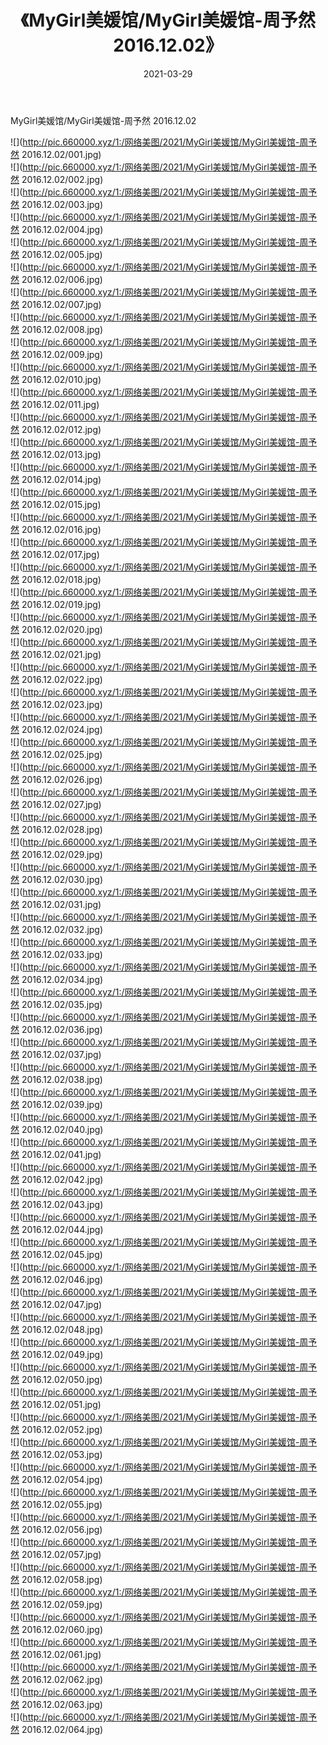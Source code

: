 ﻿---
layout: post
title:  《MyGirl美媛馆/MyGirl美媛馆-周予然 2016.12.02》
date:   2021-03-29
img: http://pic.660000.xyz/1:/网络美图/2021/MyGirl美媛馆/MyGirl美媛馆-周予然 2016.12.02/000.jpg
categories: [美女, 清纯, 唯美]
---

MyGirl美媛馆/MyGirl美媛馆-周予然 2016.12.02

 ![](http://pic.660000.xyz/1:/网络美图/2021/MyGirl美媛馆/MyGirl美媛馆-周予然 2016.12.02/001.jpg) <br>![](http://pic.660000.xyz/1:/网络美图/2021/MyGirl美媛馆/MyGirl美媛馆-周予然 2016.12.02/002.jpg) <br>![](http://pic.660000.xyz/1:/网络美图/2021/MyGirl美媛馆/MyGirl美媛馆-周予然 2016.12.02/003.jpg) <br>![](http://pic.660000.xyz/1:/网络美图/2021/MyGirl美媛馆/MyGirl美媛馆-周予然 2016.12.02/004.jpg) <br>![](http://pic.660000.xyz/1:/网络美图/2021/MyGirl美媛馆/MyGirl美媛馆-周予然 2016.12.02/005.jpg) <br>![](http://pic.660000.xyz/1:/网络美图/2021/MyGirl美媛馆/MyGirl美媛馆-周予然 2016.12.02/006.jpg) <br>![](http://pic.660000.xyz/1:/网络美图/2021/MyGirl美媛馆/MyGirl美媛馆-周予然 2016.12.02/007.jpg) <br>![](http://pic.660000.xyz/1:/网络美图/2021/MyGirl美媛馆/MyGirl美媛馆-周予然 2016.12.02/008.jpg) <br>![](http://pic.660000.xyz/1:/网络美图/2021/MyGirl美媛馆/MyGirl美媛馆-周予然 2016.12.02/009.jpg) <br>![](http://pic.660000.xyz/1:/网络美图/2021/MyGirl美媛馆/MyGirl美媛馆-周予然 2016.12.02/010.jpg) <br>![](http://pic.660000.xyz/1:/网络美图/2021/MyGirl美媛馆/MyGirl美媛馆-周予然 2016.12.02/011.jpg) <br>![](http://pic.660000.xyz/1:/网络美图/2021/MyGirl美媛馆/MyGirl美媛馆-周予然 2016.12.02/012.jpg) <br>![](http://pic.660000.xyz/1:/网络美图/2021/MyGirl美媛馆/MyGirl美媛馆-周予然 2016.12.02/013.jpg) <br>![](http://pic.660000.xyz/1:/网络美图/2021/MyGirl美媛馆/MyGirl美媛馆-周予然 2016.12.02/014.jpg) <br>![](http://pic.660000.xyz/1:/网络美图/2021/MyGirl美媛馆/MyGirl美媛馆-周予然 2016.12.02/015.jpg) <br>![](http://pic.660000.xyz/1:/网络美图/2021/MyGirl美媛馆/MyGirl美媛馆-周予然 2016.12.02/016.jpg) <br>![](http://pic.660000.xyz/1:/网络美图/2021/MyGirl美媛馆/MyGirl美媛馆-周予然 2016.12.02/017.jpg) <br>![](http://pic.660000.xyz/1:/网络美图/2021/MyGirl美媛馆/MyGirl美媛馆-周予然 2016.12.02/018.jpg) <br>![](http://pic.660000.xyz/1:/网络美图/2021/MyGirl美媛馆/MyGirl美媛馆-周予然 2016.12.02/019.jpg) <br>![](http://pic.660000.xyz/1:/网络美图/2021/MyGirl美媛馆/MyGirl美媛馆-周予然 2016.12.02/020.jpg) <br>![](http://pic.660000.xyz/1:/网络美图/2021/MyGirl美媛馆/MyGirl美媛馆-周予然 2016.12.02/021.jpg) <br>![](http://pic.660000.xyz/1:/网络美图/2021/MyGirl美媛馆/MyGirl美媛馆-周予然 2016.12.02/022.jpg) <br>![](http://pic.660000.xyz/1:/网络美图/2021/MyGirl美媛馆/MyGirl美媛馆-周予然 2016.12.02/023.jpg) <br>![](http://pic.660000.xyz/1:/网络美图/2021/MyGirl美媛馆/MyGirl美媛馆-周予然 2016.12.02/024.jpg) <br>![](http://pic.660000.xyz/1:/网络美图/2021/MyGirl美媛馆/MyGirl美媛馆-周予然 2016.12.02/025.jpg) <br>![](http://pic.660000.xyz/1:/网络美图/2021/MyGirl美媛馆/MyGirl美媛馆-周予然 2016.12.02/026.jpg) <br>![](http://pic.660000.xyz/1:/网络美图/2021/MyGirl美媛馆/MyGirl美媛馆-周予然 2016.12.02/027.jpg) <br>![](http://pic.660000.xyz/1:/网络美图/2021/MyGirl美媛馆/MyGirl美媛馆-周予然 2016.12.02/028.jpg) <br>![](http://pic.660000.xyz/1:/网络美图/2021/MyGirl美媛馆/MyGirl美媛馆-周予然 2016.12.02/029.jpg) <br>![](http://pic.660000.xyz/1:/网络美图/2021/MyGirl美媛馆/MyGirl美媛馆-周予然 2016.12.02/030.jpg) <br>![](http://pic.660000.xyz/1:/网络美图/2021/MyGirl美媛馆/MyGirl美媛馆-周予然 2016.12.02/031.jpg) <br>![](http://pic.660000.xyz/1:/网络美图/2021/MyGirl美媛馆/MyGirl美媛馆-周予然 2016.12.02/032.jpg) <br>![](http://pic.660000.xyz/1:/网络美图/2021/MyGirl美媛馆/MyGirl美媛馆-周予然 2016.12.02/033.jpg) <br>![](http://pic.660000.xyz/1:/网络美图/2021/MyGirl美媛馆/MyGirl美媛馆-周予然 2016.12.02/034.jpg) <br>![](http://pic.660000.xyz/1:/网络美图/2021/MyGirl美媛馆/MyGirl美媛馆-周予然 2016.12.02/035.jpg) <br>![](http://pic.660000.xyz/1:/网络美图/2021/MyGirl美媛馆/MyGirl美媛馆-周予然 2016.12.02/036.jpg) <br>![](http://pic.660000.xyz/1:/网络美图/2021/MyGirl美媛馆/MyGirl美媛馆-周予然 2016.12.02/037.jpg) <br>![](http://pic.660000.xyz/1:/网络美图/2021/MyGirl美媛馆/MyGirl美媛馆-周予然 2016.12.02/038.jpg) <br>![](http://pic.660000.xyz/1:/网络美图/2021/MyGirl美媛馆/MyGirl美媛馆-周予然 2016.12.02/039.jpg) <br>![](http://pic.660000.xyz/1:/网络美图/2021/MyGirl美媛馆/MyGirl美媛馆-周予然 2016.12.02/040.jpg) <br>![](http://pic.660000.xyz/1:/网络美图/2021/MyGirl美媛馆/MyGirl美媛馆-周予然 2016.12.02/041.jpg) <br>![](http://pic.660000.xyz/1:/网络美图/2021/MyGirl美媛馆/MyGirl美媛馆-周予然 2016.12.02/042.jpg) <br>![](http://pic.660000.xyz/1:/网络美图/2021/MyGirl美媛馆/MyGirl美媛馆-周予然 2016.12.02/043.jpg) <br>![](http://pic.660000.xyz/1:/网络美图/2021/MyGirl美媛馆/MyGirl美媛馆-周予然 2016.12.02/044.jpg) <br>![](http://pic.660000.xyz/1:/网络美图/2021/MyGirl美媛馆/MyGirl美媛馆-周予然 2016.12.02/045.jpg) <br>![](http://pic.660000.xyz/1:/网络美图/2021/MyGirl美媛馆/MyGirl美媛馆-周予然 2016.12.02/046.jpg) <br>![](http://pic.660000.xyz/1:/网络美图/2021/MyGirl美媛馆/MyGirl美媛馆-周予然 2016.12.02/047.jpg) <br>![](http://pic.660000.xyz/1:/网络美图/2021/MyGirl美媛馆/MyGirl美媛馆-周予然 2016.12.02/048.jpg) <br>![](http://pic.660000.xyz/1:/网络美图/2021/MyGirl美媛馆/MyGirl美媛馆-周予然 2016.12.02/049.jpg) <br>![](http://pic.660000.xyz/1:/网络美图/2021/MyGirl美媛馆/MyGirl美媛馆-周予然 2016.12.02/050.jpg) <br>![](http://pic.660000.xyz/1:/网络美图/2021/MyGirl美媛馆/MyGirl美媛馆-周予然 2016.12.02/051.jpg) <br>![](http://pic.660000.xyz/1:/网络美图/2021/MyGirl美媛馆/MyGirl美媛馆-周予然 2016.12.02/052.jpg) <br>![](http://pic.660000.xyz/1:/网络美图/2021/MyGirl美媛馆/MyGirl美媛馆-周予然 2016.12.02/053.jpg) <br>![](http://pic.660000.xyz/1:/网络美图/2021/MyGirl美媛馆/MyGirl美媛馆-周予然 2016.12.02/054.jpg) <br>![](http://pic.660000.xyz/1:/网络美图/2021/MyGirl美媛馆/MyGirl美媛馆-周予然 2016.12.02/055.jpg) <br>![](http://pic.660000.xyz/1:/网络美图/2021/MyGirl美媛馆/MyGirl美媛馆-周予然 2016.12.02/056.jpg) <br>![](http://pic.660000.xyz/1:/网络美图/2021/MyGirl美媛馆/MyGirl美媛馆-周予然 2016.12.02/057.jpg) <br>![](http://pic.660000.xyz/1:/网络美图/2021/MyGirl美媛馆/MyGirl美媛馆-周予然 2016.12.02/058.jpg) <br>![](http://pic.660000.xyz/1:/网络美图/2021/MyGirl美媛馆/MyGirl美媛馆-周予然 2016.12.02/059.jpg) <br>![](http://pic.660000.xyz/1:/网络美图/2021/MyGirl美媛馆/MyGirl美媛馆-周予然 2016.12.02/060.jpg) <br>![](http://pic.660000.xyz/1:/网络美图/2021/MyGirl美媛馆/MyGirl美媛馆-周予然 2016.12.02/061.jpg) <br>![](http://pic.660000.xyz/1:/网络美图/2021/MyGirl美媛馆/MyGirl美媛馆-周予然 2016.12.02/062.jpg) <br>![](http://pic.660000.xyz/1:/网络美图/2021/MyGirl美媛馆/MyGirl美媛馆-周予然 2016.12.02/063.jpg) <br>![](http://pic.660000.xyz/1:/网络美图/2021/MyGirl美媛馆/MyGirl美媛馆-周予然 2016.12.02/064.jpg) <br>